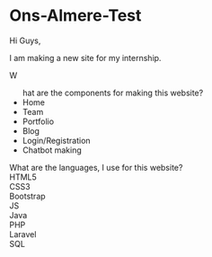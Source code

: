 # Ons-Almere-Test

 Hi Guys,<br>

 I am making a new site for my internship.<br>

 W
 <ul>hat are the components for making this website?<br>
  <li>Home</li>
  <li>Team</li>
  <li>Portfolio </li>
  <li>Blog</li>
  <li>Login/Registration</li>
  <li>Chatbot making</li>
</ul>

 What are the languages, I use for this website?<br>
 HTML5<br>
 CSS3<br>
 Bootstrap<br>
 JS<br>
 Java<br>
 PHP<br>
 Laravel<br>
 SQL<br>
